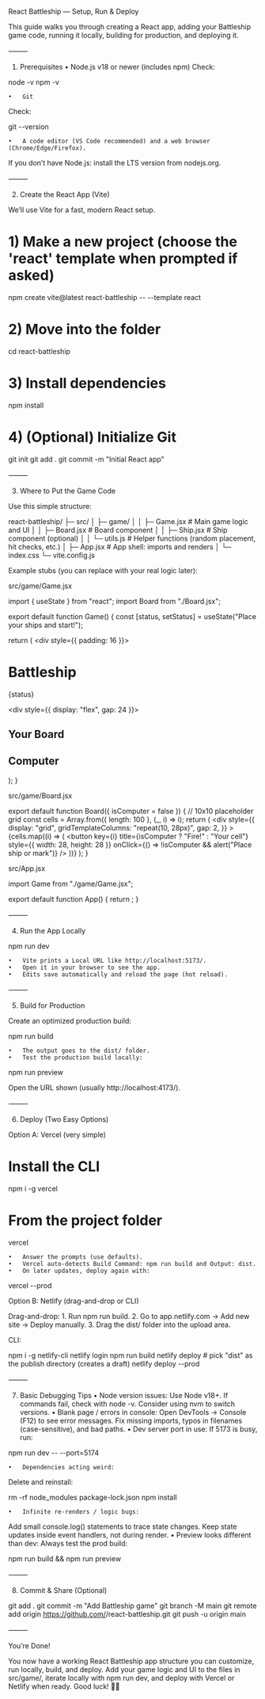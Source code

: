 React Battleship — Setup, Run & Deploy

This guide walks you through creating a React app, adding your Battleship game code, running it locally, building for production, and deploying it.

⸻

1) Prerequisites
	•	Node.js v18 or newer (includes npm)
Check:

node -v
npm -v


	•	Git
Check:

git --version


	•	A code editor (VS Code recommended) and a web browser (Chrome/Edge/Firefox).

If you don’t have Node.js: install the LTS version from nodejs.org.

⸻

2) Create the React App (Vite)

We’ll use Vite for a fast, modern React setup.

# 1) Make a new project (choose the 'react' template when prompted if asked)
npm create vite@latest react-battleship -- --template react

# 2) Move into the folder
cd react-battleship

# 3) Install dependencies
npm install

# 4) (Optional) Initialize Git
git init
git add .
git commit -m "Initial React app"


⸻

3) Where to Put the Game Code

Use this simple structure:

react-battleship/
├─ src/
│  ├─ game/
│  │  ├─ Game.jsx        # Main game logic and UI
│  │  ├─ Board.jsx       # Board component
│  │  ├─ Ship.jsx        # Ship component (optional)
│  │  └─ utils.js        # Helper functions (random placement, hit checks, etc.)
│  ├─ App.jsx            # App shell: imports and renders <Game />
│  └─ index.css
└─ vite.config.js

Example stubs (you can replace with your real logic later):

src/game/Game.jsx

import { useState } from "react";
import Board from "./Board.jsx";

export default function Game() {
  const [status, setStatus] = useState("Place your ships and start!");

  return (
    <div style={{ padding: 16 }}>
      <h1>Battleship</h1>
      <p>{status}</p>
      <div style={{ display: "flex", gap: 24 }}>
        <section>
          <h2>Your Board</h2>
          <Board />
        </section>
        <section>
          <h2>Computer</h2>
          <Board isComputer />
        </section>
      </div>
    </div>
  );
}

src/game/Board.jsx

export default function Board({ isComputer = false }) {
  // 10x10 placeholder grid
  const cells = Array.from({ length: 100 }, (_, i) => i);
  return (
    <div
      style={{
        display: "grid",
        gridTemplateColumns: "repeat(10, 28px)",
        gap: 2,
      }}
    >
      {cells.map((i) => (
        <button
          key={i}
          title={isComputer ? "Fire!" : "Your cell"}
          style={{ width: 28, height: 28 }}
          onClick={() => !isComputer && alert("Place ship or mark")}
        />
      ))}
    </div>
  );
}

src/App.jsx

import Game from "./game/Game.jsx";

export default function App() {
  return <Game />;
}


⸻

4) Run the App Locally

npm run dev

	•	Vite prints a Local URL like http://localhost:5173/.
	•	Open it in your browser to see the app.
	•	Edits save automatically and reload the page (hot reload).

⸻

5) Build for Production

Create an optimized production build:

npm run build

	•	The output goes to the dist/ folder.
	•	Test the production build locally:

npm run preview

Open the URL shown (usually http://localhost:4173/).

⸻

6) Deploy (Two Easy Options)

Option A: Vercel (very simple)

# Install the CLI
npm i -g vercel

# From the project folder
vercel

	•	Answer the prompts (use defaults).
	•	Vercel auto-detects Build Command: npm run build and Output: dist.
	•	On later updates, deploy again with:

vercel --prod



Option B: Netlify (drag-and-drop or CLI)

Drag-and-drop:
	1.	Run npm run build.
	2.	Go to app.netlify.com → Add new site → Deploy manually.
	3.	Drag the dist/ folder into the upload area.

CLI:

npm i -g netlify-cli
netlify login
npm run build
netlify deploy    # pick "dist" as the publish directory (creates a draft)
netlify deploy --prod


⸻

7) Basic Debugging Tips
	•	Node version issues:
Use Node v18+. If commands fail, check with node -v. Consider using nvm to switch versions.
	•	Blank page / errors in console:
Open DevTools → Console (F12) to see error messages. Fix missing imports, typos in filenames (case-sensitive), and bad paths.
	•	Dev server port in use:
If 5173 is busy, run:

npm run dev -- --port=5174


	•	Dependencies acting weird:
Delete and reinstall:

rm -rf node_modules package-lock.json
npm install


	•	Infinite re-renders / logic bugs:
Add small console.log() statements to trace state changes. Keep state updates inside event handlers, not during render.
	•	Preview looks different than dev:
Always test the prod build:

npm run build && npm run preview



⸻

8) Commit & Share (Optional)

git add .
git commit -m "Add Battleship game"
git branch -M main
git remote add origin https://github.com/<your-username>/react-battleship.git
git push -u origin main


⸻

You’re Done!

You now have a working React Battleship app structure you can customize, run locally, build, and deploy. Add your game logic and UI to the files in src/game/, iterate locally with npm run dev, and deploy with Vercel or Netlify when ready. Good luck! 🚢🎯